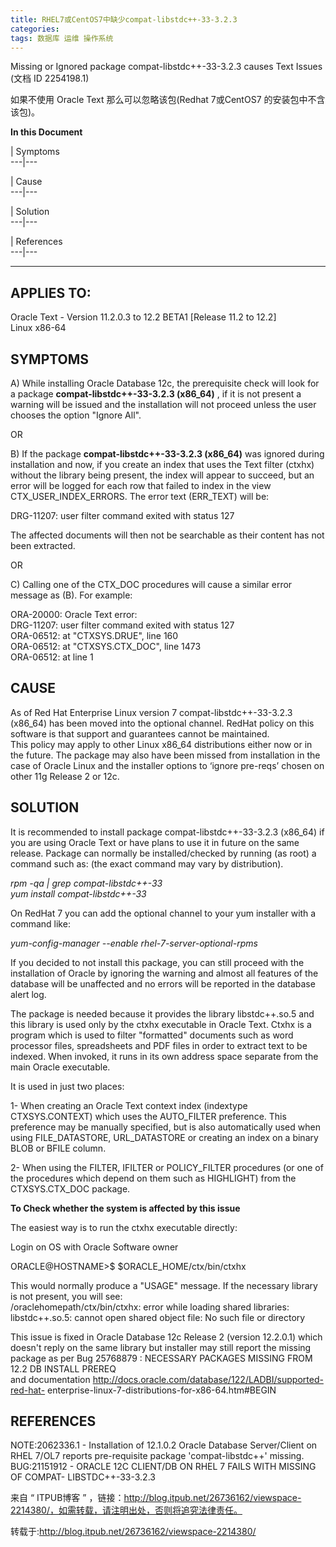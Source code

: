 ```yaml
---
title: RHEL7或CentOS7中缺少compat-libstdc++-33-3.2.3
categories: 
tags: 数据库 运维 操作系统
---
```

Missing or Ignored package compat-libstdc++-33-3.2.3 causes Text Issues (文档 ID
2254198.1)

  

如果不使用 Oracle Text 那么可以忽略该包(Redhat 7或CentOS7 的安装包中不含该包)。

  
  

  

**In this Document**  

  
|  Symptoms  
---|---  
  
|  Cause  
---|---  
  
|  Solution  
---|---  
  
|  References  
---|---  
  
* * *

  

##  APPLIES TO:

Oracle Text - Version 11.2.0.3 to 12.2 BETA1 [Release 11.2 to 12.2]  
Linux x86-64  

##  SYMPTOMS

A) While installing Oracle Database 12c, the prerequisite check will look for
a package **compat-libstdc++-33-3.2.3 (x86_64)** , if it is not present a
warning will be issued and the installation will not proceed unless the user
chooses the option "Ignore All".  
  
OR

B) If the package **compat-libstdc++-33-3.2.3 (x86_64)** was ignored during
installation and now, if you create an index that uses the Text filter (ctxhx)
without the library being present, the index will appear to succeed, but an
error will be logged for each row that failed to index in the view
CTX_USER_INDEX_ERRORS. The error text (ERR_TEXT) will be:

DRG-11207: user filter command exited with status 127

The affected documents will then not be searchable as their content has not
been extracted.

OR

C) Calling one of the CTX_DOC procedures will cause a similar error message as
(B). For example:

  
ORA-20000: Oracle Text error:  
DRG-11207: user filter command exited with status 127  
ORA-06512: at "CTXSYS.DRUE", line 160  
ORA-06512: at "CTXSYS.CTX_DOC", line 1473  
ORA-06512: at line 1

##  CAUSE

As of Red Hat Enterprise Linux version 7 compat-libstdc++-33-3.2.3 (x86_64)
has been moved into the optional channel. RedHat policy on this software is
that support and guarantees cannot be maintained.  
This policy may apply to other Linux x86_64 distributions either now or in the
future. The package may also have been missed from installation in the case of
Oracle Linux and the installer options to ‘ignore pre-reqs’ chosen on other
11g Release 2 or 12c.

##  SOLUTION

It is recommended to install package compat-libstdc++-33-3.2.3 (x86_64) if you
are using Oracle Text or have plans to use it in future on the same release.
Package can normally be installed/checked by running (as root) a command such
as: (the exact command may vary by distribution).

_rpm -qa | grep compat-libstdc++-33_  
_yum install compat-libstdc++-33_

On RedHat 7 you can add the optional channel to your yum installer with a
command like:

_yum-config-manager --enable rhel-7-server-optional-rpms_

If you decided to not install this package, you can still proceed with the
installation of Oracle by ignoring the warning and almost all features of the
database will be unaffected and no errors will be reported in the database
alert log.

The package is needed because it provides the library libstdc++.so.5 and this
library is used only by the ctxhx executable in Oracle Text. Ctxhx is a
program which is used to filter "formatted" documents such as word processor
files, spreadsheets and PDF files in order to extract text to be indexed. When
invoked, it runs in its own address space separate from the main Oracle
executable.

It is used in just two places:

1- When creating an Oracle Text context index (indextype CTXSYS.CONTEXT) which
uses the AUTO_FILTER preference. This preference may be manually specified,
but is also automatically used when using FILE_DATASTORE, URL_DATASTORE or
creating an index on a binary BLOB or BFILE column.

2- When using the FILTER, IFILTER or POLICY_FILTER procedures (or one of the
procedures which depend on them such as HIGHLIGHT) from the CTXSYS.CTX_DOC
package.

**To Check whether the system is affected by this issue**

The easiest way is to run the ctxhx executable directly:

Login on OS with Oracle Software owner

  
ORACLE@HOSTNAME>$ $ORACLE_HOME/ctx/bin/ctxhx

  
This would normally produce a "USAGE" message. If the necessary library is not
present, you will see:  
/oraclehomepath/ctx/bin/ctxhx: error while loading shared libraries:
libstdc++.so.5: cannot open shared object file: No such file or directory

  
This issue is fixed in Oracle Database 12c Release 2 (version 12.2.0.1) which
doesn't reply on the same library but installer may still report the missing
package as per Bug 25768879 : NECESSARY PACKAGES MISSING FROM 12.2 DB INSTALL
PREREQ  
and documentation http://docs.oracle.com/database/122/LADBI/supported-red-hat-
enterprise-linux-7-distributions-for-x86-64.htm#BEGIN

##  REFERENCES

  
NOTE:2062336.1  \- Installation of 12.1.0.2 Oracle Database Server/Client on
RHEL 7/OL7 reports pre-requisite package 'compat-libstdc++' missing.  
BUG:21151912  \- ORACLE 12C CLIENT/DB ON RHEL 7 FAILS WITH MISSING OF COMPAT-
LIBSTDC++-33-3.2.3

  
  

来自 “ ITPUB博客 ”
，链接：http://blog.itpub.net/26736162/viewspace-2214380/，如需转载，请注明出处，否则将追究法律责任。

转载于:http://blog.itpub.net/26736162/viewspace-2214380/

